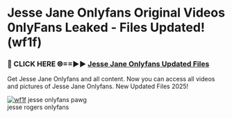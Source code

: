 # Jesse Jane Onlyfans Original Videos 0nlyFans Leaked - Files Updated! (wf1f)

<h3>🔴 CLICK HERE 🌐==►► <a href="https://tinyurl.com/x26r9saj" rel="nofollow">Jesse Jane Onlyfans Updated Files</a></h3>

Get Jesse Jane Onlyfans and all content. Now you can access all videos and pictures of Jesse Jane Onlyfans. New Updated Files 2025!

[![wf1f](https://i.imgur.com/LkgZPqh.gif)](https://tinyurl.com/x26r9saj)
jesse onlyfans pawg<br>
jesse rogers onlyfans